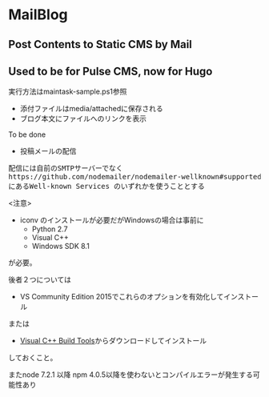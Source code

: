 # MailBlog
## Post Contents to Static CMS  by Mail
## Used to be for Pulse CMS, now for Hugo

実行方法はmaintask-sample.ps1参照

* 添付ファイルはmedia/attachedに保存される
* ブログ本文にファイルへのリンクを表示

To be done

* 投稿メールの配信
<pre>
配信には自前のSMTPサーバーでなく
https://github.com/nodemailer/nodemailer-wellknown#supported-services
にあるWell-known Services のいずれかを使うこととする
</pre>

<注意>
* iconv のインストールが必要だがWindowsの場合は事前に
    * Python 2.7
    * Visual C++
    * Windows SDK 8.1

が必要。

後者２つについては
* VS Community Edition 2015でこれらのオプションを有効化してインストール

または

* [Visual C++ Build Tools](http://go.microsoft.com/fwlink/?LinkId=691126)からダウンロードしてインストール

しておくこと。

またnode 7.2.1 以降 npm 4.0.5以降を使わないとコンパイルエラーが発生する可能性あり
